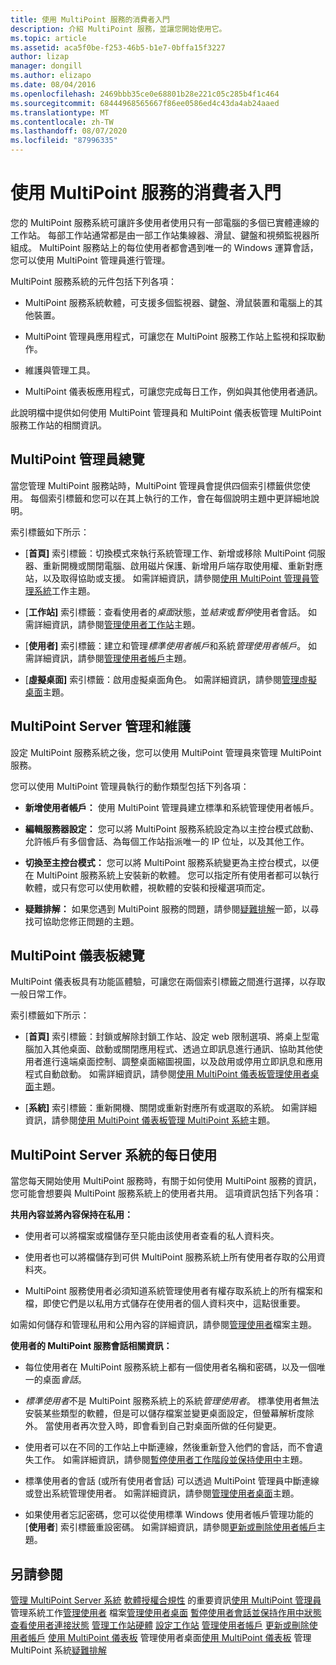 ```yaml
---
title: 使用 MultiPoint 服務的消費者入門
description: 介紹 MultiPoint 服務，並讓您開始使用它。
ms.topic: article
ms.assetid: aca5f0be-f253-46b5-b1e7-0bffa15f3227
author: lizap
manager: dongill
ms.author: elizapo
ms.date: 08/04/2016
ms.openlocfilehash: 2469bbb35ce0e68801b28e221c05c285b4f1c464
ms.sourcegitcommit: 68444968565667f86ee0586ed4c43da4ab24aaed
ms.translationtype: MT
ms.contentlocale: zh-TW
ms.lasthandoff: 08/07/2020
ms.locfileid: "87996335"
---
```

# <a name="getting-started-with-multipoint-services"></a>使用 MultiPoint 服務的消費者入門
您的 MultiPoint 服務系統可讓許多使用者使用只有一部電腦的多個已實體連線的工作站。 每部工作站通常都是由一部工作站集線器、滑鼠、鍵盤和視頻監視器所組成。 MultiPoint 服務站上的每位使用者都會遇到唯一的 Windows 運算會話，您可以使用 MultiPoint 管理員進行管理。

MultiPoint 服務系統的元件包括下列各項：

-   MultiPoint 服務系統軟體，可支援多個監視器、鍵盤、滑鼠裝置和電腦上的其他裝置。

-   MultiPoint 管理員應用程式，可讓您在 MultiPoint 服務工作站上監視和採取動作。

-   維護與管理工具。

-   MultiPoint 儀表板應用程式，可讓您完成每日工作，例如與其他使用者通訊。

此說明檔中提供如何使用 MultiPoint 管理員和 MultiPoint 儀表板管理 MultiPoint 服務工作站的相關資訊。

## <a name="overview-of-multipoint-manager"></a>MultiPoint 管理員總覽
當您管理 MultiPoint 服務站時，MultiPoint 管理員會提供四個索引標籤供您使用。 每個索引標籤和您可以在其上執行的工作，會在每個說明主題中更詳細地說明。

索引標籤如下所示：

-   [**首頁]** 索引標籤：切換模式來執行系統管理工作、新增或移除 MultiPoint 伺服器、重新開機或關閉電腦、啟用磁片保護、新增用戶端存取使用權、重新對應站，以及取得協助或支援。 如需詳細資訊，請參閱[使用 MultiPoint 管理員管理系統](Manage-System-Tasks-Using-MultiPoint-Manager.md)工作主題。

-   [**工作站]** 索引標籤：查看使用者的*桌面*狀態，並*結束*或*暫停*使用者會話。 如需詳細資訊，請參閱[管理使用者工作站](Manage-User-Stations.md)主題。

-   [**使用者]** 索引標籤：建立和管理*標準使用者帳戶*和系統*管理使用者帳戶*。 如需詳細資訊，請參閱[管理使用者帳戶](Manage-User-Accounts.md)主題。

-   [**虛擬桌面]** 索引標籤：啟用虛擬桌面角色。 如需詳細資訊，請參閱[管理虛擬桌面](Manage-Virtual-Desktops.md)主題。

## <a name="multipoint-server-management-and-maintenance"></a>MultiPoint Server 管理和維護
設定 MultiPoint 服務系統之後，您可以使用 MultiPoint 管理員來管理 MultiPoint 服務。

您可以使用 MultiPoint 管理員執行的動作類型包括下列各項：

-   **新增使用者帳戶：** 使用 MultiPoint 管理員建立標準和系統管理使用者帳戶。

-   **編輯服務器設定：** 您可以將 MultiPoint 服務系統設定為以主控台模式啟動、允許帳戶有多個會話、為每個工作站指派唯一的 IP 位址，以及其他工作。

-   **切換至主控台模式：** 您可以將 MultiPoint 服務系統變更為主控台模式，以便在 MultiPoint 服務系統上安裝新的軟體。 您可以指定所有使用者都可以執行軟體，或只有您可以使用軟體，視軟體的安裝和授權選項而定。

-   **疑難排解：** 如果您遇到 MultiPoint 服務的問題，請參閱[疑難排解](Troubleshooting.md)一節，以尋找可協助您修正問題的主題。

## <a name="overview-of-multipoint-dashboard"></a>MultiPoint 儀表板總覽
MultiPoint 儀表板具有功能區體驗，可讓您在兩個索引標籤之間進行選擇，以存取一般日常工作。

索引標籤如下所示：

-   [**首頁]** 索引標籤：封鎖或解除封鎖工作站、設定 web 限制選項、將桌上型電腦加入其他桌面、啟動或關閉應用程式、透過立即訊息進行通訊、協助其他使用者進行遠端桌面控制、調整桌面縮圖視圖，以及啟用或停用立即訊息和應用程式自動啟動。 如需詳細資訊，請參閱[使用 MultiPoint 儀表板管理使用者桌面](Manage-User-Desktops-Using-MultiPoint-Dashboard.md)主題。

-   [**系統]** 索引標籤：重新開機、關閉或重新對應所有或選取的系統。 如需詳細資訊，請參閱[使用 MultiPoint 儀表板管理 MultiPoint 系統](Manage-MultiPoint-Systems-Using-MultiPoint-Dashboard.md)主題。

## <a name="daily-use-of-your-multipoint-server-system"></a>MultiPoint Server 系統的每日使用
當您每天開始使用 MultiPoint 服務時，有關于如何使用 MultiPoint 服務的資訊，您可能會想要與 MultiPoint 服務系統上的使用者共用。 這項資訊包括下列各項：

**共用內容並將內容保持在私用：**

-   使用者可以將檔案或檔儲存至只能由該使用者查看的私人資料夾。

-   使用者也可以將檔儲存到可供 MultiPoint 服務系統上所有使用者存取的公用資料夾。

-   MultiPoint 服務使用者必須知道系統管理使用者有權存取系統上的所有檔案和檔，即使它們是以私用方式儲存在使用者的個人資料夾中，這點很重要。

如需如何儲存和管理私用和公用內容的詳細資訊，請參閱[管理使用者](Manage-User-Files.md)檔案主題。

**使用者的 MultiPoint 服務會話相關資訊：**

-   每位使用者在 MultiPoint 服務系統上都有一個使用者名稱和密碼，以及一個唯一的桌面*會話*。

-   *標準使用者*不是 MultiPoint 服務系統上的系統*管理使用者*。 標準使用者無法安裝某些類型的軟體，但是可以儲存檔案並變更桌面設定，但螢幕解析度除外。 當使用者再次登入時，即會看到自己對桌面所做的任何變更。

-   使用者可以在不同的工作站上中斷連線，然後重新登入他們的會話，而不會遺失工作。 如需詳細資訊，請參閱[暫停使用者工作階段並保持使用中](Suspend-and-Leave-User-Session-Active.md)主題。

-   標準使用者的會話 (或所有使用者會話) 可以透過 MultiPoint 管理員中斷連線或登出系統管理使用者。 如需詳細資訊，請參閱[管理使用者桌面](manage-user-desktops-using-multipoint-dashboard.md)主題。

-   如果使用者忘記密碼，您可以從使用標準 Windows 使用者帳戶管理功能的 [**使用者**] 索引標籤重設密碼。 如需詳細資訊，請參閱[更新或刪除使用者帳戶](Update-or-Delete-a-User-Account.md)主題。

## <a name="see-also"></a>另請參閱
[管理 MultiPoint Server 系統](managing-your-multipoint-services-system.md) 
[軟體授權合規性](./multipoint-software-license-compliance.md) 
 的重要資訊[使用 MultiPoint 管理員](Manage-System-Tasks-Using-MultiPoint-Manager.md) 
 管理系統工作[管理使用者](Manage-User-Files.md) 
 檔案[管理使用者桌面](manage-user-desktops-using-multipoint-dashboard.md) 
[暫停使用者會話並保持作用中狀態](Suspend-and-Leave-User-Session-Active.md) 
[查看使用者連接狀態](View-User-Connection-Status.md) 
[管理工作站硬體](Manage-Station-Hardware.md) 
[設定工作站](Set-Up-a-Station.md) 
[管理使用者帳戶](Manage-User-Accounts.md) 
[更新或刪除使用者帳戶](Update-or-Delete-a-User-Account.md) 
[使用 MultiPoint 儀表板](Manage-User-Desktops-Using-MultiPoint-Dashboard.md) 
 管理使用者桌面[使用 MultiPoint 儀表板](Manage-MultiPoint-Systems-Using-MultiPoint-Dashboard.md) 
 管理 MultiPoint 系統[疑難排解](Troubleshooting.md)